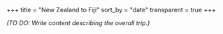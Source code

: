 +++
title = "New Zealand to Fiji"
sort_by = "date"
transparent = true
+++

_(TO DO: Write content describing the overall trip.)_
